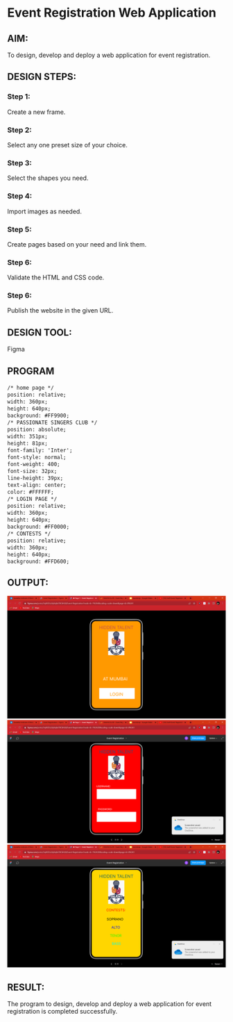 # Event Registration Web Application

## AIM:
To design, develop and deploy a web application for event registration.

## DESIGN STEPS:

### Step 1:
Create a new frame.

### Step 2:
Select any one preset size of your choice.

### Step 3:
Select the shapes you need.

### Step 4:
Import images as needed.

### Step 5:
Create pages based on your need and link them.

### Step 6:

Validate the HTML and CSS code.

### Step 6:

Publish the website in the given URL.

## DESIGN TOOL:
Figma

## PROGRAM
```
/* home page */
position: relative;
width: 360px;
height: 640px;
background: #FF9900;
/* PASSIONATE SINGERS CLUB */
position: absolute;
width: 351px;
height: 81px;
font-family: 'Inter';
font-style: normal;
font-weight: 400;
font-size: 32px;
line-height: 39px;
text-align: center;
color: #FFFFFF;
/* LOGIN PAGE */
position: relative;
width: 360px;
height: 640px;
background: #FF0000;
/* CONTESTS */
position: relative;
width: 360px;
height: 640px;
background: #FFD600;
```
## OUTPUT:
![model](./IMAGE1.png)
![model](./IMAGE2.png)
![model](./IMAGE3.png)

## RESULT:
The program to design, develop and deploy a web application for event registration is completed successfully.